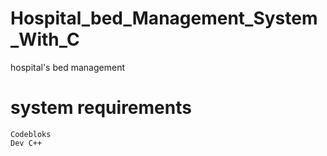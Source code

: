 # Hospital_bed_Management_System_With_C
hospital's bed management

# system requirements
```
Codebloks
Dev C++
```
